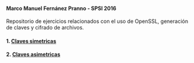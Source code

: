 #### Marco Manuel Fernánez Pranno - SPSI 2016

Repositorio de ejercicios relacionados con el uso de OpenSSL, generación de claves y cifrado de archivos.

#### 1. [Claves simetricas](https://github.com/MarFerPra/learning-openssl/claves-simetricas.md)

#### 2. [Claves asimetricas](https://github.com/MarFerPra/learning-openssl/claves-asimetricas.md)
